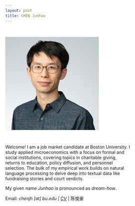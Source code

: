 ```yaml
---
layout: post
title: CHEN Junhao
---
```

<!--
Welcome! I am a job market candidate in economics at Boston University. 
I work mainly on topics in political economy, education, and development. I have expertise in textual analysis and data curation. I am seeking a job to do research in 2023-24.
<p>My given name <i>Junhao</i> is pronounced as <i>dream-how</i>. </p>
<p>Email: <i> chenjh [at] bu.edu | CV </i>  </p>

<img src="/assets/photo/headshot23.jpg" alt="drawing" width="300"/>
-->

<html>
<head>
<meta name="viewport" content="width=device-width, initial-scale=1">
<style>
* {
  box-sizing: border-box;
}

.column {
  float: left;
  padding: 10px;
  height: 300px; /* Should be removed. Only for demonstration */
}

.left {
  width: 33%;
}

.right {
  width: 67%;
}

/* Clear floats after the columns */
.row:after {
  content: "";
  display: table;
  clear: both;
}
</style>
</head>
<body>

<div class="row">
  <div class="column left" style="background-color:transparent;">
    <h2></h2> <!--column 1 title -->
    <p><img src="/assets/photo/headshot23.jpg" alt="drawing" width="300"/></p>
  </div>
  <div class="column right" style="background-color:transparent;">
    <h2></h2> <!--column title -->
    <p>Welcome! I am a job market candidate at Boston University. I study applied microeconomics with a focus on formal and social institutions, covering topics in charitable giving, returns to education, policy diffusion, and personnel selection. The bulk of my empirical work builds on natural language processing to delve deep into textual data like fundraising stories and court verdicts. </p>
    
<p>My given name <i>Junhao</i> is pronounced as <i>dream-how</i>. </p>
<p>Email: <i> chenjh [at] bu.edu | <a href="https://www.dropbox.com/scl/fi/dte4a3f0cufqslp6qa2wl/Chen_Junhao_CV.pdf?rlkey=vmy8lbjxmntjhjloniw7muook&dl=0">CV</a> </i> | 陈俊豪 </p>
  </div>
</div>

</body>
</html>

